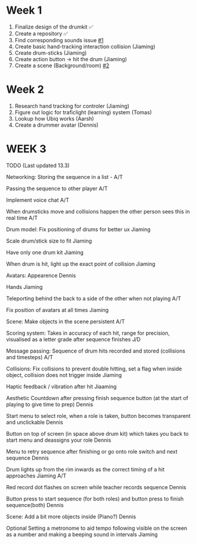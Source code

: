 # Week 1

1. Finalize design of the drumkit ✅
2. Create a repository ✅
3. Find corresponding sounds issue [#1](https://github.com/Aarsh2001/RythmiVerse/issues/1)
4. Create basic hand-tracking interaction collision (Jiaming)
5. Create drum-sticks (Jiaming)
6. Create action button -> hit the drum (Jiaming)
7. Create a scene (Background/room) [#2](https://github.com/Aarsh2001/RythmiVerse/issues/2)

# Week 2

1. Research hand tracking for controler (Jiaming)
2. Figure out logic for traficlight (learning) system (Tomas)
3. Lookup how Ubiq works (Aarsh)
4. Create a drummer avatar (Dennis)


# WEEK 3

TODO (Last updated 13.3)

Networking:
Storing the sequence in a list - A/T

Passing the sequence to other player A/T

Implement voice chat A/T

When drumsticks move and collisions happen the other person sees this in real time A/T

Drum model:
Fix positioning of drums for better ux  Jiaming

Scale drum/stick size to fit Jiaming

Have only one drum kit Jiaming

When drum is hit, light up the exact point of collision Jiaming



Avatars:
Appearence Dennis

Hands Jiaming

Teleporting behind the back to a side of the other when not playing A/T

Fix position of avatars at all times Jiaming

Scene:
Make objects in the scene persistent A/T

Scoring system:
Takes in accuracy of each hit, range for precision, 
visualised as a letter grade after sequence finishes J/D

Message passing:
Sequence of drum hits recorded and stored (collisions and timesteps) A/T

Collisions:
Fix collisions to prevent double hitting, set a flag when inside object, collision does not trigger inside Jiaming

Haptic feedback / vibration after hit Jiaaming

Aesthetic
Countdown after pressing finish sequence button (at the start of playing to give time to prep) Dennis

Start menu to select role, when a role is taken, button becomes transparent and unclickable Dennis

Button on top of screen (in space above drum kit) which takes you back to start menu and deassigns your role Dennis

Menu to retry sequence after finishing or go onto role switch and next sequence Dennis

Drum lights up from the rim inwards as the correct timing of a hit approaches Jiaming A/T

Red record dot flashes on screen while teacher records sequence Dennis

Button press to start sequence (for both roles) and button press to finish sequence(both) Dennis

Scene:
Add a bit more objects inside (Piano?) Dennis


Optional
Setting a metronome to aid tempo following visible on the screen as a number and making a beeping sound in intervals Jiaming


